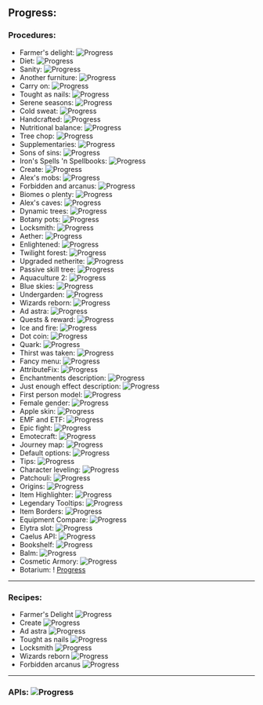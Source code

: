 ## Progress:
### Procedures:
 - Farmer's delight: ![Progress](https://geps.dev/progress/100)
 - Diet: ![Progress](https://geps.dev/progress/100)
 - Sanity: ![Progress](https://geps.dev/progress/90)
 - Another furniture: ![Progress](https://geps.dev/progress/100)
 - Carry on: ![Progress](https://geps.dev/progress/100)
 - Tought as nails: ![Progress](https://geps.dev/progress/100)
 - Serene seasons: ![Progress](https://geps.dev/progress/100)
 - Cold sweat: ![Progress](https://geps.dev/progress/100)
 - Handcrafted: ![Progress](https://geps.dev/progress/100)
 - Nutritional balance: ![Progress](https://geps.dev/progress/100)
 - Tree chop: ![Progress](https://geps.dev/progress/100)
 - Supplementaries: ![Progress](https://geps.dev/progress/100)
 - Sons of sins: ![Progress](https://geps.dev/progress/100)
 - Iron's Spells 'n Spellbooks: ![Progress](https://geps.dev/progress/80)
 - Create: ![Progress](https://geps.dev/progress/100)
 - Alex's mobs: ![Progress](https://geps.dev/progress/100)
 - Forbidden and arcanus: ![Progress](https://geps.dev/progress/100)
 - Biomes o plenty: ![Progress](https://geps.dev/progress/100)
 - Alex's caves: ![Progress](https://geps.dev/progress/100)
 - Dynamic trees: ![Progress](https://geps.dev/progress/100)
 - Botany pots: ![Progress](https://geps.dev/progress/100)
 - Locksmith: ![Progress](https://geps.dev/progress/100)
 - Aether: ![Progress](https://geps.dev/progress/100)
 - Enlightened: ![Progress](https://geps.dev/progress/100)
 - Twilight forest: ![Progress](https://geps.dev/progress/100)
 - Upgraded netherite: ![Progress](https://geps.dev/progress/100)
 - Passive skill tree: ![Progress](https://geps.dev/progress/100)
 - Aquaculture 2: ![Progress](https://geps.dev/progress/100)
 - Blue skies: ![Progress](https://geps.dev/progress/100)
 - Undergarden: ![Progress](https://geps.dev/progress/100)
 - Wizards reborn: ![Progress](https://geps.dev/progress/100)
 - Ad astra: ![Progress](https://geps.dev/progress/100)
 - Quests & reward: ![Progress](https://geps.dev/progress/100)
 - Ice and fire: ![Progress](https://geps.dev/progress/100)
 - Dot coin: ![Progress](https://geps.dev/progress/100)
 - Quark: ![Progress](https://geps.dev/progress/100)
 - Thirst was taken: ![Progress](https://geps.dev/progress/100)
 - Fancy menu: ![Progress](https://geps.dev/progress/100)
 - AttributeFix: ![Progress](https://geps.dev/progress/100)
 - Enchantments description: ![Progress](https://geps.dev/progress/100)
 - Just enough effect description: ![Progress](https://geps.dev/progress/100)
 - First person model: ![Progress](https://geps.dev/progress/100)
 - Female gender: ![Progress](https://geps.dev/progress/100)
 - Apple skin: ![Progress](https://geps.dev/progress/100)
 - EMF and ETF: ![Progress](https://geps.dev/progress/0)
 - Epic fight: ![Progress](https://geps.dev/progress/0)
 - Emotecraft: ![Progress](https://geps.dev/progress/10)
 - Journey map: ![Progress](https://geps.dev/progress/0)
 - Default options: ![Progress](https://geps.dev/progress/100)
 - Tips: ![Progress](https://geps.dev/progress/60)
 - Character leveling: ![Progress](https://geps.dev/progress/0)
 - Patchouli: ![Progress](https://geps.dev/progress/0)
 - Origins: ![Progress](https://geps.dev/progress/0)
 - Item Highlighter: ![Progress](https://geps.dev/progress/0)
 - Legendary Tooltips: ![Progress](https://geps.dev/progress/0)
 - Item Borders: ![Progress](https://geps.dev/progress/0)
 - Equipment Compare: ![Progress](https://geps.dev/progress/0)
 - Elytra slot: ![Progress](https://geps.dev/progress/100)
 - Caelus API: ![Progress](https://geps.dev/progress/100)
 - Bookshelf: ![Progress](https://geps.dev/progress/0)
 - Balm: ![Progress](https://geps.dev/progress/0)
 - Cosmetic Armory: ![Progress](https://geps.dev/progress/0)
 - Botarium: !
[Progress](https://geps.dev/progress/0)

---

### Recipes: 
- Farmer's Delight ![Progress](https://geps.dev/progress/99)
- Create ![Progress](https://geps.dev/progress/0)
- Ad astra ![Progress](https://geps.dev/progress/0)
- Tought as nails ![Progress](https://geps.dev/progress/0)
- Locksmith ![Progress](https://geps.dev/progress/0)
- Wizards reborn ![Progress](https://geps.dev/progress/0)
- Forbidden arcanus ![Progress](https://geps.dev/progress/0)

---

### APIs: ![Progress](https://geps.dev/progress/20)
